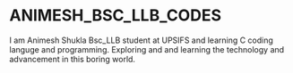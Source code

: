 # ANIMESH_BSC_LLB_CODES
I am Animesh Shukla Bsc_LLB student at UPSIFS and learning C coding languge and programming. Exploring and and learning the technology and advancement in this boring world.
